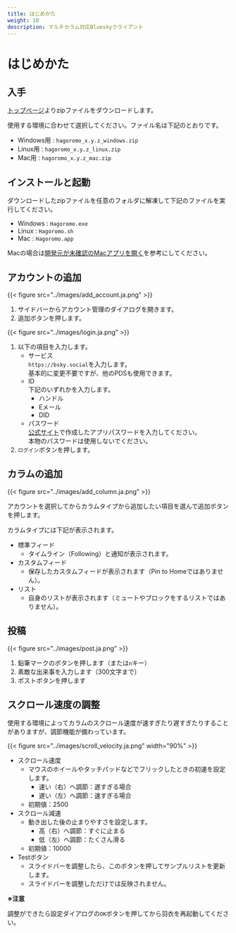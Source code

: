 ```yaml
---
title: はじめかた
weight: 10
description: マルチカラム対応Blueskyクライアント
---
```


# はじめかた

## 入手

[トップページ](/)よりzipファイルをダウンロードします。

使用する環境に合わせて選択してください。ファイル名は下記のとおりです。

- Windows用 : `hagoromo_x.y.z_windows.zip`
- Linux用 : `hagoromo_x.y.z_linux.zip`
- Mac用 : `hagoromo_x.y.z_mac.zip`


## インストールと起動

ダウンロードしたzipファイルを任意のフォルダに解凍して下記のファイルを実行してください。

- Windows : `Hagoromo.exe`
- Linux : `Hagoromo.sh`
- Mac : `Hagoromo.app`

Macの場合は[開発元が未確認のMacアプリを開く](https://support.apple.com/ja-jp/guide/mac-help/mh40616/mac)を参考にしてください。

## アカウントの追加

{{< figure src="../images/add_account.ja.png" >}}

1. サイドバーからアカウント管理のダイアログを開きます。
2. 追加ボタンを押します。

{{< figure src="../images/login.ja.png" >}}

1. 以下の項目を入力します。
   - サービス  
     `https://bsky.social`を入力します。  
     基本的に変更不要ですが、他のPDSも使用できます。
   - ID  
     下記のいずれかを入力します。
     - ハンドル
     - Eメール
     - DID
   - パスワード  
     [公式サイト](https://bsky.app/settings/app-passwords)で作成したアプリパスワードを入力してください。  
     本物のパスワードは使用しないでください。
2. `ログイン`ボタンを押します。

## カラムの追加

{{< figure src="../images/add_column.ja.png" >}}

アカウントを選択してからカラムタイプから追加したい項目を選んで追加ボタンを押します。

カラムタイプには下記が表示されます。

- 標準フィード
  - タイムライン（Following）と通知が表示されます。
- カスタムフィード
  - 保存したカスタムフィードが表示されます（Pin to Homeではありません）。
- リスト
  - 自身のリストが表示されます（ミュートやブロックをするリストではありません）。

## 投稿

{{< figure src="../images/post.ja.png" >}}

1. 鉛筆マークのボタンを押します（または`n`キー）
2. 素敵な出来事を入力します（300文字まで）
3. ポストボタンを押します

## スクロール速度の調整

使用する環境によってカラムのスクロール速度が速すぎたり遅すぎたりすることがありますが、調節機能が備わっています。

{{< figure src="../images/scroll_velocity.ja.png" width="90%" >}}

- スクロール速度
  - マウスのホイールやタッチパッドなどでフリックしたときの初速を設定します。
    - 速い（右）へ調節：遅すぎる場合
    - 遅い（左）へ調節：速すぎる場合
  - 初期値：2500
- スクロール減速
  - 動き出した後の止まりやすさを設定します。
    - 高（右）へ調節：すぐに止まる
    - 低（左）へ調節：たくさん滑る
  - 初期値：10000
- Testボタン
  - スライドバーを調整したら、このボタンを押してサンプルリストを更新します。
  - スライドバーを調整しただけでは反映されません。

**※注意**

調整ができたら設定ダイアログの`OK`ボタンを押してから羽衣を再起動してください。
